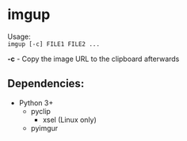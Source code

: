imgup
=====

Usage:  
`imgup [-c] FILE1 FILE2 ...`

**-c** - Copy the image URL to the clipboard afterwards

Dependencies:
-------------
* Python 3+
	* pyclip
		* xsel (Linux only)
	* pyimgur
